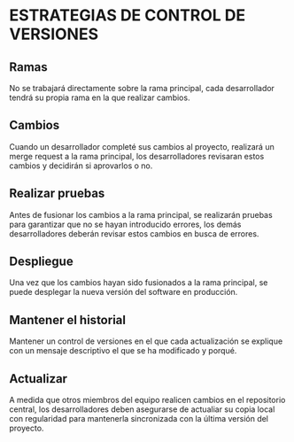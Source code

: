 # ESTRATEGIAS DE CONTROL DE VERSIONES

## Ramas

No se trabajará directamente sobre la rama principal, cada desarrollador tendrá su propia rama en la que realizar cambios.

## Cambios

Cuando un desarrollador completé sus cambios al proyecto, realizará un merge request a la rama principal, los desarrolladores revisaran estos cambios y decidirán si aprovarlos o no.

## Realizar pruebas

Antes de fusionar los cambios a la rama principal, se realizarán pruebas para garantizar que no se hayan introducido errores, los demás desarrolladores deberán revisar estos cambios en busca de errores.

## Despliegue

Una vez que los cambios hayan sido fusionados a la rama principal, se puede desplegar la nueva versión del software en producción.

## Mantener el historial

Mantener un control de versiones en el que cada actualización se explique con un mensaje descriptivo el que se ha modificado y porqué.

## Actualizar 

A medida que otros miembros del equipo realicen cambios en el repositorio central, los desarrolladores deben asegurarse de actualiar su copia local con regularidad para mantenerla sincronizada con la última versión del proyecto.